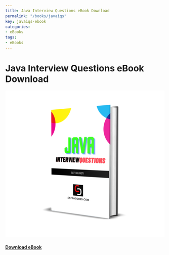 ```yaml
---
title: Java Interview Questions eBook Download
permalink: "/books/javaiqs"
key: javaiqs-ebook
categories:
- eBooks
tags:
- eBooks
---
```



# Java Interview Questions eBook Download

<div class="card">
  <div class="card__image">
    <img class="image" src="/assets/books/javaiqs_3d.png"/>
  </div>
  <div class="card__content">
    <div class="card__header">
      <h4><a class="button button--success button--rounded button--lg" href="javaiqs.pdf"><i class="fas fa-download"></i> Download eBook</a>
</h4>
    </div>
  </div>
</div>